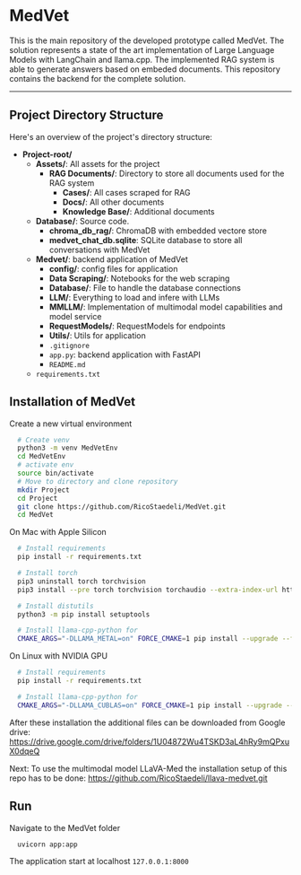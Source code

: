 # MedVet
This is the main repository of the developed prototype called MedVet. The solution represents a state of the art implementation of Large Language Models with LangChain and llama.cpp. 
The implemented RAG system is able to generate answers based on embeded documents. 
This repository contains the backend for the complete solution.

------
## Project Directory Structure

Here's an overview of the project's directory structure:

- **Project-root/**
  - **Assets/**: All assets for the project
    - **RAG Documents/**: Directory to store all documents used for the RAG system
      - **Cases/**: All cases scraped for RAG
      - **Docs/**: All other documents 
      - **Knowledge Base/**: Additional documents
  - **Database/**: Source code.
    - **chroma_db_rag/**: ChromaDB with embedded vectore store
    - **medvet_chat_db.sqlite**: SQLite database to store all conversations with MedVet
  - **Medvet/**: backend application of MedVet
    - **config/**: config files for application
    - **Data Scraping/**: Notebooks for the web scraping 
    - **Database/**: File to handle the database connections 
    - **LLM/**: Everything to load and infere with LLMs 
    - **MMLLM/**: Implementation of multimodal model capabilities and model service 
    - **RequestModels/**: RequestModels for endpoints  
    - **Utils/**: Utils for application 
    - `.gitignore`
    - `app.py`: backend application with FastAPI
    - `README.md`
  - `requirements.txt`
  
## Installation of MedVet

Create a new virtual environment
```bash
  # Create venv
  python3 -m venv MedVetEnv
  cd MedVetEnv
  # activate env
  source bin/activate
  # Move to directory and clone repository
  mkdir Project
  cd Project
  git clone https://github.com/RicoStaedeli/MedVet.git
  cd MedVet
```


On Mac with Apple Silicon
```bash
  # Install requirements
  pip install -r requirements.txt

  # Install torch
  pip3 uninstall torch torchvision
  pip3 install --pre torch torchvision torchaudio --extra-index-url https://download.pytorch.org/whl/nightly/cpu

  # Install distutils
  python3 -m pip install setuptools

  # Install llama-cpp-python for 
  CMAKE_ARGS="-DLLAMA_METAL=on" FORCE_CMAKE=1 pip install --upgrade --force-reinstall llama-cpp-python --no-cache-dir
```

On Linux with NVIDIA GPU
```bash
  # Install requirements
  pip install -r requirements.txt

  # Install llama-cpp-python for 
  CMAKE_ARGS="-DLLAMA_CUBLAS=on" FORCE_CMAKE=1 pip install --upgrade --force-reinstall llama-cpp-python --no-cache-dir

```
  
After these installation the additional files can be downloaded from Google drive: https://drive.google.com/drive/folders/1U04872Wu4TSKD3aL4hRy9mQPxuX0dqeQ

Next: To use the multimodal model LLaVA-Med the installation setup of this repo has to be done: https://github.com/RicoStaedeli/llava-medvet.git

## Run 
Navigate to the MedVet folder 

```bash
  uvicorn app:app
```

The application start at localhost `127.0.0.1:8000`
